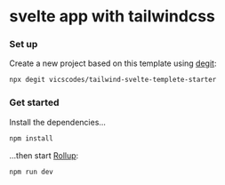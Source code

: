 # svelte app with tailwindcss

### Set up

Create a new project based on this template using [degit](https://github.com/Rich-Harris/degit):

```bash
npx degit vicscodes/tailwind-svelte-templete-starter
```
### Get started

Install the dependencies...

```bash
npm install
```

...then start [Rollup](https://rollupjs.org):

```bash
npm run dev
```
